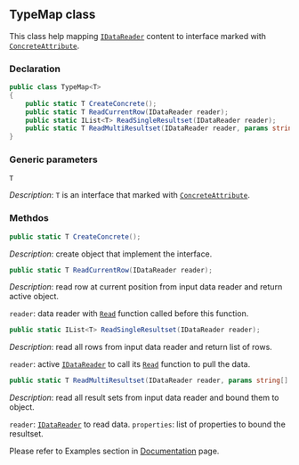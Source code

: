 ## TypeMap class

This class help mapping [`IDataReader`](https://msdn.microsoft.com/en-us/library/system.data.idatareader(v=vs.110).aspx) content to interface marked with [`ConcreteAttribute`](Ref.Concrete.md).

### Declaration
```csharp
public class TypeMap<T>
{
    public static T CreateConcrete();
    public static T ReadCurrentRow(IDataReader reader);
    public static IList<T> ReadSingleResultset(IDataReader reader);
    public static T ReadMultiResultset(IDataReader reader, params string[] properties);
}
```

### Generic parameters
```csharp
T
```
*Description*: `T` is an interface that marked with [`ConcreteAttribute`](Ref.Concrete.md).

### Methdos
```csharp
public static T CreateConcrete();
```
*Description*: create object that implement the interface.


```csharp
public static T ReadCurrentRow(IDataReader reader);
```
*Description*: read row at current position from input data reader and return active object.

`reader`: data reader with [`Read`](https://msdn.microsoft.com/en-us/library/system.data.idatareader.read(v=vs.110).aspx) function called before this function.


```csharp
public static IList<T> ReadSingleResultset(IDataReader reader);
```
*Description*: read all rows from input data reader and return list of rows.

`reader`: active [`IDataReader`](https://msdn.microsoft.com/en-us/library/system.data.idatareader(v=vs.110).aspx) to call its [`Read`](https://msdn.microsoft.com/en-us/library/system.data.idatareader.read(v=vs.110).aspx) function to pull the data.


```csharp
public static T ReadMultiResultset(IDataReader reader, params string[] properties);
```
*Description*: read all result sets from input data reader and bound them to object.

`reader`: [`IDataReader`](https://msdn.microsoft.com/en-us/library/system.data.idatareader(v=vs.110).aspx) to read data.
`properties`: list of properties to bound the resultset.


Please refer to Examples section in [Documentation](ReadMe.md#examples) page.
